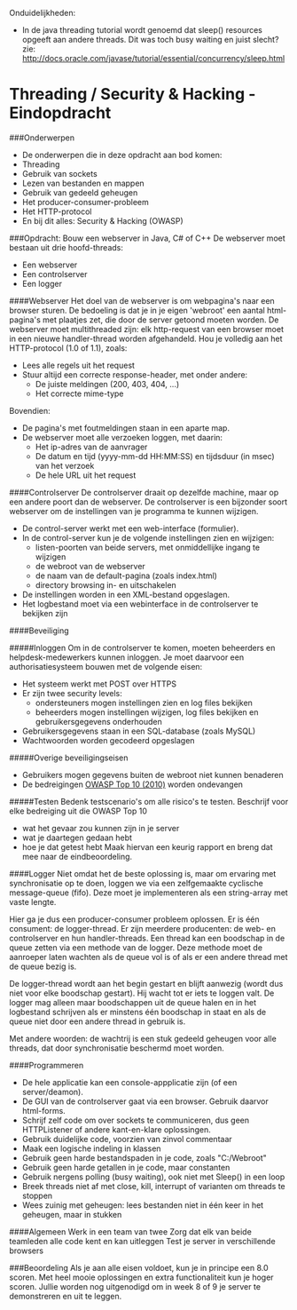 Onduidelijkheden:
- In de java threading tutorial wordt genoemd dat sleep() resources opgeeft aan andere threads. Dit was toch busy waiting
    en juist slecht? zie: http://docs.oracle.com/javase/tutorial/essential/concurrency/sleep.html

Threading / Security & Hacking - Eindopdracht
======================

###Onderwerpen
- De onderwerpen die in deze opdracht aan bod komen:
- Threading
- Gebruik van sockets
- Lezen van bestanden en mappen
- Gebruik van gedeeld geheugen
- Het producer-consumer-probleem
- Het HTTP-protocol
- En bij dit alles: Security & Hacking (OWASP)

###Opdracht: Bouw een webserver in Java, C# of C++
De webserver moet bestaan uit drie hoofd-threads:
- Een webserver
- Een controlserver
- Een logger

####Webserver
Het doel van de webserver is om webpagina's naar een browser sturen. De bedoeling is dat je in je eigen 'webroot' een aantal html-pagina's met plaatjes zet, die door de server getoond moeten worden.
De webserver moet multithreaded zijn: elk http-request van een browser moet in een nieuwe handler-thread worden afgehandeld. Hou je volledig aan het HTTP-protocol (1.0 of 1.1), zoals:
- Lees alle regels uit het request
- Stuur altijd een correcte response-header, met onder andere:
  - De juiste meldingen (200, 403, 404, ...)
  - Het correcte mime-type

Bovendien:
- De pagina's met foutmeldingen staan in een aparte map.
- De webserver moet alle verzoeken loggen, met daarin:
  - Het ip-adres van de aanvrager 
  - De datum en tijd (yyyy-mm-dd HH:MM:SS) en tijdsduur (in msec) van het verzoek
  - De hele URL uit het request

####Controlserver
De controlserver draait op dezelfde machine, maar op een andere poort dan de webserver. De controlserver is een bijzonder soort webserver om de instellingen van je programma te kunnen wijzigen.

- De control-server werkt met een web-interface (formulier).
- In de control-server kun je de volgende instellingen zien en wijzigen:
  - listen-poorten van beide servers, met onmiddellijke ingang te wijzigen
  - de webroot van de webserver
  - de naam van de default-pagina (zoals index.html)
  - directory browsing in- en uitschakelen
- De instellingen worden in een XML-bestand opgeslagen.
- Het logbestand moet via een webinterface in de controlserver te bekijken zijn

####Beveiliging

#####Inloggen
Om in de controlserver te komen, moeten beheerders en helpdesk-medewerkers kunnen inloggen. Je moet daarvoor een authorisatiesysteem bouwen met de volgende eisen:

- Het systeem werkt met POST over HTTPS
- Er zijn twee security levels:
  - ondersteuners mogen instellingen zien en log files bekijken
  - beheerders mogen instellingen wijzigen, log files bekijken en gebruikersgegevens onderhouden
- Gebruikersgegevens staan in een SQL-database (zoals MySQL)
- Wachtwoorden worden gecodeerd opgeslagen

#####Overige beveiligingseisen
- Gebruikers mogen gegevens buiten de webroot niet kunnen benaderen
- De bedreigingen [OWASP Top 10 (2010)](https://www.owasp.org/index.php/Top_10_2010-Main) worden ondevangen

#####Testen
Bedenk testscenario's om alle risico's te testen. Beschrijf voor elke bedreiging uit die OWASP Top 10
- wat het gevaar zou kunnen zijn in je server
- wat je daartegen gedaan hebt
- hoe je dat getest hebt
Maak hiervan een keurig rapport en breng dat mee naar de eindbeoordeling.

####Logger
Niet omdat het de beste oplossing is, maar om ervaring met synchronisatie op te doen, loggen we via een zelfgemaakte cyclische message-queue (fifo). Deze moet je implementeren als een string-array met vaste lengte.

Hier ga je dus een producer-consumer probleem oplossen. Er is één consument: de logger-thread. Er zijn meerdere producenten: de web- en controlserver en hun handler-threads. Een thread kan een boodschap in de queue zetten via een methode van de logger. Deze methode moet de aanroeper laten wachten als de queue vol is of als er een andere thread met de queue bezig is.

De logger-thread wordt aan het begin gestart en blijft aanwezig (wordt dus niet voor elke boodschap gestart). Hij wacht tot er iets te loggen valt. De logger mag alleen maar boodschappen uit de queue halen en in het logbestand schrijven als er minstens één boodschap in staat en als de queue niet door een andere thread in gebruik is.

Met andere woorden: de wachtrij is een stuk gedeeld geheugen voor alle threads, dat door synchronisatie beschermd moet worden.

####Programmeren
- De hele applicatie kan een console-appplicatie zijn (of een server/deamon).
- De GUI van de controlserver gaat via een browser. Gebruik daarvor html-forms.
- Schrijf zelf code om over sockets te communiceren, dus geen HTTPListener of andere kant-en-klare oplossingen.
- Gebruik duidelijke code, voorzien van zinvol commentaar
- Maak een logische indeling in klassen
- Gebruik geen harde bestandspaden in je code, zoals "C:/Webroot"
- Gebruik geen harde getallen in je code, maar constanten
- Gebruik nergens polling (busy waiting), ook niet met Sleep() in een loop
- Breek threads niet af met close, kill, interrupt of varianten om threads te stoppen
- Wees zuinig met geheugen: lees bestanden niet in één keer in het geheugen, maar in stukken

####Algemeen
Werk in een team van twee
Zorg dat elk van beide teamleden alle code kent en kan uitleggen
Test je server in verschillende browsers

###Beoordeling
Als je aan alle eisen voldoet, kun je in principe een 8.0 scoren. Met heel mooie oplossingen en extra functionaliteit kun je hoger scoren. Jullie worden nog uitgenodigd om in week 8 of 9 je server te demonstreren en uit te leggen.
